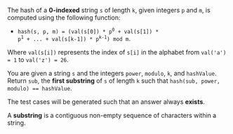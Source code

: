 The hash of a **0-indexed** string `s` of length `k`, given integers `p` and `m`, is computed using the following function:

- <code>hash(s, p, m) = (val(s[0]) * p<sup>0</sup> + val(s[1]) * p<sup>1</sup> + ... + val(s[k-1]) * p<sup>k-1</sup>) mod m</code>.

Where `val(s[i])` represents the index of `s[i]` in the alphabet from `val('a') = 1` to `val('z') = 26`.

You are given a string `s` and the integers `power`, `modulo`, `k`, and `hashValue`. Return `sub`, the **first substring** of `s` of length `k` such that `hash(sub, power, modulo) == hashValue`.

The test cases will be generated such that an answer always **exists**.

A **substring** is a contiguous non-empty sequence of characters within a string.